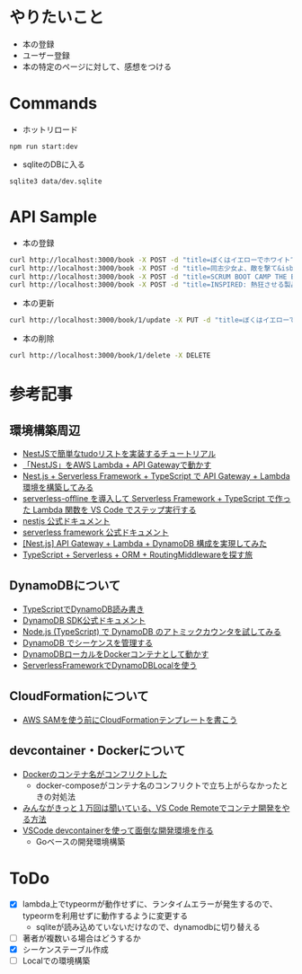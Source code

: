 # やりたいこと
- 本の登録
- ユーザー登録
- 本の特定のページに対して、感想をつける

# Commands
- ホットリロード
```
npm run start:dev
```

- sqliteのDBに入る
```
sqlite3 data/dev.sqlite
```

# API Sample
- 本の登録
```bash
curl http://localhost:3000/book -X POST -d "title=ぼくはイエローでホワイトで、ちょっとブルー&isbn=978-4-10-352681-0&author=ブレイディみかこ"
curl http://localhost:3000/book -X POST -d "title=同志少女よ、敵を撃て&isbn=9784152100641&author=逢坂 冬馬"
curl http://localhost:3000/book -X POST -d "title=SCRUM BOOT CAMP THE BOOK【増補改訂版】 スクラムチームではじめるアジャイル開発&isbn=9784798163680&author=西村 直人"
curl http://localhost:3000/book -X POST -d "title=INSPIRED: 熱狂させる製品を生み出すプロダクトマネジメント&isbn=9784820727507&author=マーティ・ケーガン"
```

- 本の更新
```bash
curl http://localhost:3000/book/1/update -X PUT -d "title=ぼくはイエローでホワイトで、ちょっとブルー&isbn=9784103526810&author=ブレイディみかこ"
```

- 本の削除
```bash
curl http://localhost:3000/book/1/delete -X DELETE
```

# 参考記事
## 環境構築周辺
- [NestJSで簡単なtudoリストを実装するチュートリアル](https://taroosg.io/nestjs-tutorial)
- [「NestJS」をAWS Lambda + API Gatewayで動かす](https://dev.classmethod.jp/articles/nestj-aws-lambda-api-gateway/)
- [Nest.js + Serverless Framework + TypeScript で API Gateway + Lambda 環境を構築してみる](https://note.com/dafujii/n/n83e76bc7e008)
- [serverless-offline を導入して Serverless Framework + TypeScript で作った Lambda 関数を VS Code でステップ実行する](https://note.com/dafujii/n/naf05740a253b)
- [nestjs 公式ドキュメント](https://nestjs.com/)
- [serverless framework 公式ドキュメント](https://www.serverless.com/)
- [[Nest.js] API Gateway + Lambda + DynamoDB 構成を実現してみた](https://qiita.com/Yusuke0122/items/2edea43c05176517c433)
- [TypeScript + Serverless + ORM + RoutingMiddlewareを探す旅](https://qiita.com/shinichi-takahashi/items/5a2faec6c5311d92a6d2)

## DynamoDBについて
- [TypeScriptでDynamoDB読み書き](https://www.ooooouchi.info/entry/2020/06/02/090000)
- [DynamoDB SDK公式ドキュメント](https://docs.aws.amazon.com/ja_jp/sdk-for-javascript/v2/developer-guide/dynamodb-examples.html)
- [Node.js (TypeScript) で DynamoDB のアトミックカウンタを試してみる](https://dev.classmethod.jp/articles/dynamodb-atomic-counter-typescript/)
- [DynamoDB でシーケンスを管理する](https://dev.classmethod.jp/articles/dyanmodb-sequenses/)
- [DynamoDBローカルをDockerコンテナとして動かす](https://qiita.com/tamo_breaker/items/7a2344032bc7e736b071)
- [ServerlessFrameworkでDynamoDBLocalを使う](https://qiita.com/marchin_1989/items/1a5ad220bee030fef111)

## CloudFormationについて
- [AWS SAMを使う前にCloudFormationテンプレートを書こう](https://qiita.com/izanari/items/78258251cced2f713b33)

## devcontainer・Dockerについて
- [Dockerのコンテナ名がコンフリクトした](https://medium.com/@rukurx/docker%E3%81%AE%E3%82%B3%E3%83%B3%E3%83%86%E3%83%8A%E5%90%8D%E3%81%8C%E3%82%B3%E3%83%B3%E3%83%95%E3%83%AA%E3%82%AF%E3%83%88%E3%81%97%E3%81%9F-1ae48a8a722c)
  - docker-composeがコンテナ名のコンフリクトで立ち上がらなかったときの対処法
- [みんながきっと１万回は聞いている、VS Code Remoteでコンテナ開発をやる方法](https://zenn.dev/niisan/articles/9abd372ae86fc1)
- [VSCode devcontainerを使って面倒な開発環境を作る](https://qiita.com/kishibashi3/items/e20aecef45ed8341e739)
  - Goベースの開発環境構築

# ToDo
- [x] lambda上でtypeormが動作せずに、ランタイムエラーが発生するので、typeormを利用せずに動作するように変更する
  - sqliteが読み込めていないだけなので、dynamodbに切り替える
- [ ] 著者が複数いる場合はどうするか
- [x] シーケンステーブル作成
- [ ] Localでの環境構築